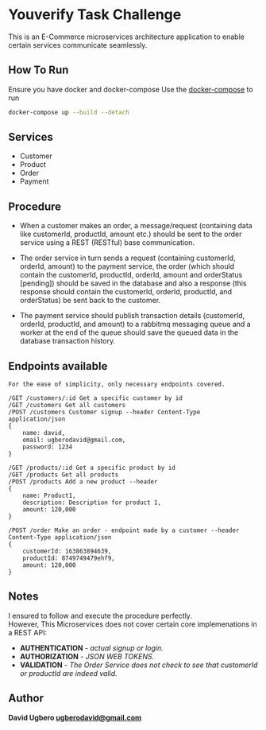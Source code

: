 # Youverify Task Challenge

This is an E-Commerce microservices architecture application to enable certain services communicate seamlessly.

## How To Run

Ensure you have docker and docker-compose
Use the [docker-compose](https://docs.docker.com/compose/install/) to run

```bash
docker-compose up --build --detach
```

## Services
- Customer
- Product
- Order
- Payment

## Procedure
- When a customer makes an order, a message/request (containing data like customerId, productId, amount etc.) should be sent to the order service using a REST (RESTful) base communication.

- The order service in turn sends a request (containing customerId, orderId, amount) to the payment service, the order (which should contain the customerId, productId, orderId, amount and orderStatus [pending]) should be saved in the database and also a response (this response should contain the customerId, orderId, productId, and orderStatus) be sent back to the customer.

- The payment service should publish transaction details (customerId, orderId, productId, and amount) to a rabbitmq messaging queue and a worker at the end of the queue should save the queued data in the database transaction history.

## Endpoints available
```
For the ease of simplicity, only necessary endpoints covered.

/GET /customers/:id Get a specific customer by id
/GET /customers Get all customers
/POST /customers Customer signup --header Content-Type application/json
{
    name: david,
    email: ugberodavid@gmail.com,
    password: 1234
}

/GET /products/:id Get a specific product by id
/GET /products Get all products
/POST /products Add a new product --header
{
    name: Product1,
    description: Description for product 1,
    amount: 120,000
}

/POST /order Make an order - endpoint made by a customer --header Content-Type application/json
{
    customerId: 163863894639,
    productId: 8749749479ehf9,
    amount: 120,000
}
```

## Notes
I ensured to follow and execute the procedure perfectly.   
However, This Microservices does not cover certain core implemenations in a REST API:
- **AUTHENTICATION** - _actual signup or login._
- **AUTHORIZATION**  - _JSON WEB TOKENS._
- **VALIDATION**     - _The Order Service does not check to see that customerId or productId are indeed valid._
  
## Author
**David Ugbero <ugberodavid@gmail.com>**